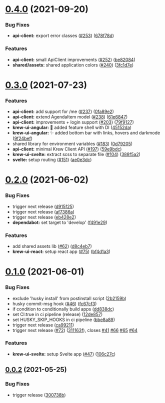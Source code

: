 # [0.4.0](https://github.com/move4mobile/krew-workspace/compare/v0.3.0...v0.4.0) (2021-09-20)


### Bug Fixes

* **api-client:** export error classes ([#253](https://github.com/move4mobile/krew-workspace/issues/253)) ([678f78d](https://github.com/move4mobile/krew-workspace/commit/678f78dc45a8fc737d080479c71c0cc639f55575))


### Features

* **api-client:** small ApiClient improvements ([#252](https://github.com/move4mobile/krew-workspace/issues/252)) ([be82084](https://github.com/move4mobile/krew-workspace/commit/be8208467b3215d562911ec6cbeceda209e299fc))
* **shared/assets:** shared application colors ([#240](https://github.com/move4mobile/krew-workspace/issues/240)) ([3fc1d7e](https://github.com/move4mobile/krew-workspace/commit/3fc1d7eb2225232edf1c39ea3a3b753c44f5149c))

# [0.3.0](https://github.com/move4mobile/krew-workspace/compare/v0.2.0...v0.3.0) (2021-07-23)


### Features

* **api-client:** add support for /me ([#237](https://github.com/move4mobile/krew-workspace/issues/237)) ([0fa89e2](https://github.com/move4mobile/krew-workspace/commit/0fa89e226e539fadcb598f21144f0ba6bd2d31bd))
* **api-client:** extend AgendaItem model ([#238](https://github.com/move4mobile/krew-workspace/issues/238)) ([61e6847](https://github.com/move4mobile/krew-workspace/commit/61e6847e0a3848535759e897bc0d1c5ef9b43d64))
* **api-client:** improvements + login support  ([#203](https://github.com/move4mobile/krew-workspace/issues/203)) ([79f9127](https://github.com/move4mobile/krew-workspace/commit/79f91273cd82aa7f7b8dd0defc69bba47b46640f))
* **krew-ui-angular:** :construction: added feature shell with DI ([45152da](https://github.com/move4mobile/krew-workspace/commit/45152da718c8cad1835d8410ebb2fce86ba0296c))
* **krew-ui-angular:** :sparkles: added bottom bar with links, hovers and darkmode ([9f24bef](https://github.com/move4mobile/krew-workspace/commit/9f24befef8ec909334dcf0c4c1729297ebb6a442))
* shared library for environment variables ([#183](https://github.com/move4mobile/krew-workspace/issues/183)) ([0d79205](https://github.com/move4mobile/krew-workspace/commit/0d792050cfa84d7603e389738260a33cb2571ed3))
* **api-client:** minimal Krew Client API ([#197](https://github.com/move4mobile/krew-workspace/issues/197)) ([59e9bdc](https://github.com/move4mobile/krew-workspace/commit/59e9bdc6598434b79c253430c76c12b4a675737a))
* **krew-ui-svelte:** extract scss to separate file ([#104](https://github.com/move4mobile/krew-workspace/issues/104)) ([388f5a2](https://github.com/move4mobile/krew-workspace/commit/388f5a24659ec1053eb53a50b13d419813d91a8c))
* **svelte:** setup routing ([#151](https://github.com/move4mobile/krew-workspace/issues/151)) ([ae0e3dc](https://github.com/move4mobile/krew-workspace/commit/ae0e3dc721f3b8571a2d6cfd8913e640d58b1bde))

# [0.2.0](https://github.com/move4mobile/krew-workspace/compare/v0.1.0...v0.2.0) (2021-06-02)


### Bug Fixes

* trigger next release ([d915f25](https://github.com/move4mobile/krew-workspace/commit/d915f25dadce3cc9486747a4be43cfc1c7047b7c))
* trigger next release ([af7386a](https://github.com/move4mobile/krew-workspace/commit/af7386afb2f8169649b22e7caeceb75244ef8e5b))
* trigger next release ([eb428e2](https://github.com/move4mobile/krew-workspace/commit/eb428e2407e42526c07a8a92f4cad88a07575416))
* **dependabot:** set target to 'develop' ([f491e29](https://github.com/move4mobile/krew-workspace/commit/f491e295c19c2511deb33a35f29e517fa049e55b))


### Features

* add shared assets lib ([#62](https://github.com/move4mobile/krew-workspace/issues/62)) ([d8c4eb7](https://github.com/move4mobile/krew-workspace/commit/d8c4eb723f0443a259c69176bf6570c40dca574a))
* **krew-ui-react:** setup react app ([#75](https://github.com/move4mobile/krew-workspace/issues/75)) ([bf4d1a3](https://github.com/move4mobile/krew-workspace/commit/bf4d1a3efebea98c4f3b2b59635185e1ab43dc8d))

# [0.1.0](https://github.com/move4mobile/krew-workspace/compare/v0.0.2...v0.1.0) (2021-06-01)

### Bug Fixes

- exclude 'husky install' from postinstall script ([2b2159b](https://github.com/move4mobile/krew-workspace/commit/2b2159b3f489ff7dfd6f645689305974a93a2e0d))
- husky commit-msg hook ([#46](https://github.com/move4mobile/krew-workspace/issues/46)) ([fc67cf3](https://github.com/move4mobile/krew-workspace/commit/fc67cf36c66375f37018a079118d96b03ddf08a2))
- if condition to conditionally build apps ([dd838dc](https://github.com/move4mobile/krew-workspace/commit/dd838dc557d3c0bb3d566dddfe3b1dda807077ae))
- set CI:true in ci pipeline (release) ([12de857](https://github.com/move4mobile/krew-workspace/commit/12de8574f1cc2c05d77f41fa4e8770e5a29cc987))
- set HUSKY_SKIP_HOOKS in ci pipeline ([bbe8a89](https://github.com/move4mobile/krew-workspace/commit/bbe8a89ad0df06a4d35ba63b2321f2950a550d44))
- trigger next release ([ca99211](https://github.com/move4mobile/krew-workspace/commit/ca99211a589a4915aef64bcc28d29facf3a85cc0))
- trigger next release ([#72](https://github.com/move4mobile/krew-workspace/issues/72)) ([311163f](https://github.com/move4mobile/krew-workspace/commit/311163fd6fdad480f9b08adb5da8a219fc38f239)), closes [#41](https://github.com/move4mobile/krew-workspace/issues/41) [#66](https://github.com/move4mobile/krew-workspace/issues/66) [#65](https://github.com/move4mobile/krew-workspace/issues/65) [#64](https://github.com/move4mobile/krew-workspace/issues/64)

### Features

- **krew-ui-svelte:** setup Svelte app ([#47](https://github.com/move4mobile/krew-workspace/issues/47)) ([106c27c](https://github.com/move4mobile/krew-workspace/commit/106c27c951918518388a8a0b3414f2d3f63dcf74))

## [0.0.2](https://github.com/move4mobile/krew-workspace/compare/v0.0.1...v0.0.2) (2021-05-25)

### Bug Fixes

- trigger release ([300738b](https://github.com/move4mobile/krew-workspace/commit/300738b72283aab56867b38b6e69986cc1bee5ea))
